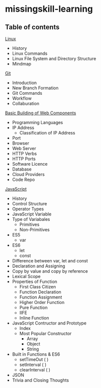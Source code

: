 # missingskill-learning

## Table of contents
 [Linux](./linux.md)
 - History
 - Linux Commands
 - Linux File System and Directory Structure
 - Mindmap

 [Git](./git.md)
 - Introduction
 - New Branch Formation
 - Git Commands
 - Workflow
 - Collaburation

 [Basic Building of Web Components](./web-component.md)
 - Programming Languages 
 - IP Address
    - Classification of IP Address
 - Port
 - Browser
 - Web Server
 - HTTP Verbs
 - HTTP Ports
 - Software Licence
 - Database
 - Cloud Providers
 - Code Repo
 
 [JavaScript](./javascript.md)
 - History
 - Control Structure
 - Operator Types
 - JavaScript Variable
 - Type of Variabales
    - Primitives
    - Non-Primitives
 - ES5 
    - var
 - ES6
    - let
    - const
 - Difference between var, let and const
 - Declaration and Assigning
 - Copy by value and copy by reference
 - Lexical Scope
 - Properties of Function
    - First Class Citizen
    - Function Declaration
    - Function Assignment
    - Higher Order Function
    - Pure Function
    - IIFE
    - Inline Function
 - JavaScript Contructor and Prototype
    - Index
    - Most Popular Constructor
        - Array
        - Object
        - String
 - Built in Functions & ES6
    - setTimeOut ( )
    - setInterval ( )
    - clearInterval ( )
 - JSON
 - Trivia and Closing Thoughts
